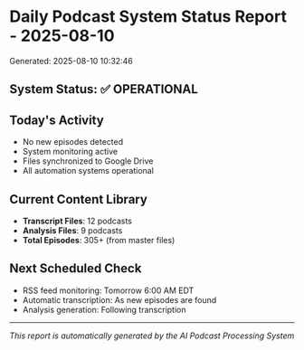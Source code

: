 # Daily Podcast System Status Report - 2025-08-10
Generated: 2025-08-10 10:32:46

## System Status: ✅ OPERATIONAL

## Today's Activity
- No new episodes detected
- System monitoring active
- Files synchronized to Google Drive
- All automation systems operational

## Current Content Library
- **Transcript Files**: 12 podcasts
- **Analysis Files**: 9 podcasts
- **Total Episodes**: 305+ (from master files)

## Next Scheduled Check
- RSS feed monitoring: Tomorrow 6:00 AM EDT
- Automatic transcription: As new episodes are found
- Analysis generation: Following transcription

---
*This report is automatically generated by the AI Podcast Processing System*

